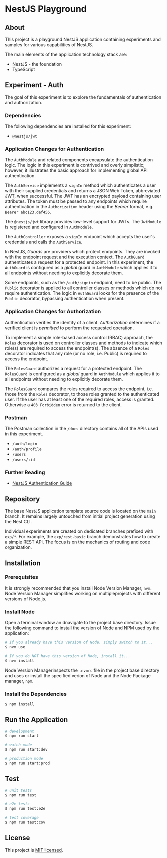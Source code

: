 # NestJS Playground

## About

This project is a playground NestJS application containing experiments and samples for various capabilities of NestJS.

The main elements of the application technology stack are:

- NestJS - the foundation
- TypeScript

## Experiment - Auth

The goal of this experiment is to explore the fundamentals of authentication and authorization.

### Dependencies

The following dependencies are installed for this experiment:

- `@nestjs/jwt`

### Application Changes for Authentication

The `AuthModule` and related components encapsulate the authentication logic. The logic in this experiment is contrived and overly simplistic; however, it illustrates the basic approach for implementing global API authentication.

The `AuthService` implements a `signIn` method which authenticates a user with their supplied credentials and returns a JSON Web Token, abbreviated JWT, when successful. The JWT has an encrypted payload containing user attributes. The token must be passed to any endpoints which require authentication in the `Authorization` header using the _Bearer_ format, e.g. `Bearer abc123.def456`.

The `@nestjs/jwt` library provides low-level support for JWTs. The `JwtModule` is registered and configured in `AuthModule`.

The `AuthController` exposes a `signIn` endpoint which accepts the user's credentials and calls the `AuthService`.

In NestJS, _Guards_ are providers which protect endpoints. They are invoked with the endpoint request and the execution context. The `AuthGuard` authenticates a request for a protected endpoint. In this experiment, the `AuthGuard` is configured as a _global_ guard in `AuthModule` which applies it to all endpoints without needing to explicitly decorate them.

Some endpoints, such as the `/auth/signin` endpoint, need to be public. The `Public` decorator is applied to all controller classes or methods which do not require authentication. The logic in `AuthGuard` looks for the presence of the `Public` decorator, bypassing authentication when present.

### Application Changes for Authorization

Authentication verifies the identity of a client. _Authorization_ determines if a verified client is _permitted_ to perform the requested operation.

To implement a simple role-based access control (RBAC) approach, the `Roles` decorator is used on controller classes and methods to indicate which role(s) are required to access the endpoint(s). The absence of a `Roles` decorator indicates that any role (or no role, i.e. Public) is required to access the endpoint.

The `RolesGuard` authorizes a request for a protected endpoint. The `RolesGuard` is configured as a _global_ guard in `AuthModule` which applies it to all endpoints without needing to explicitly decorate them.

The `RolesGuard` compares the roles required to access the endpoint, i.e. those from the `Roles` decorator, to those roles granted to the authenticated user. If the user has at least one of the required roles, access is granted. Otherwise a `403 Forbidden` error is returned to the client.

### Postman

The Postman collection in the `/docs` directory contains all of the APIs used in this experiment.

- `/auth/login`
- `/auth/profile`
- `/users`
- `/users/:id`

### Further Reading

- [NestJS Authentication Guide](https://docs.nestjs.com/security/authentication)

## Repository

The base NestJS application template source code is located on the `main` branch. It remains largely untouched from initial project generation using the Nest CLI.

Individual experiments are created on dedicated branches prefixed with `exp/*`. For example, the `exp/rest-basic` branch demonstrates how to create a simple REST API. The focus is on the mechanics of routing and code organization.

## Installation

### Prerequisites

It is strongly recommended that you install Node Version Manager, `nvm`. Node Version Manager simplifies working on multipleprojects with different versions of Node.js.

### Install Node

Open a terminal window an dnavigate to the project base directory. Issue the following command to install the version of Node and NPM used by the application:

```bash
# If you already have this version of Node, simply switch to it...
$ nvm use

# If you do NOT have this version of Node, install it...
$ nvm install
```

Node Version Managerinspects the `.nvmrc` file in the project base directory and uses or install the specified verion of Node and the Node Package manager, `npm`.

### Install the Dependencies

```bash
$ npm install
```

## Run the Application

```bash
# development
$ npm run start

# watch mode
$ npm run start:dev

# production mode
$ npm run start:prod
```

## Test

```bash
# unit tests
$ npm run test

# e2e tests
$ npm run test:e2e

# test coverage
$ npm run test:cov
```

## License

This project is [MIT licensed](LICENSE).
